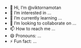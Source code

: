 - 👋 Hi, I’m @viktornamotan
- 👀 I’m interested in ...
- 🌱 I’m currently learning ...
- 💞️ I’m looking to collaborate on ...
- 📫 How to reach me ...
- 😄 Pronouns: ...
- ⚡ Fun fact: ...

<!---
viktornamotan/viktornamotan is a ✨ special ✨ repository because its `README.md` (this file) appears on your GitHub profile.
You can click the Preview link to take a look at your changes.
--->
